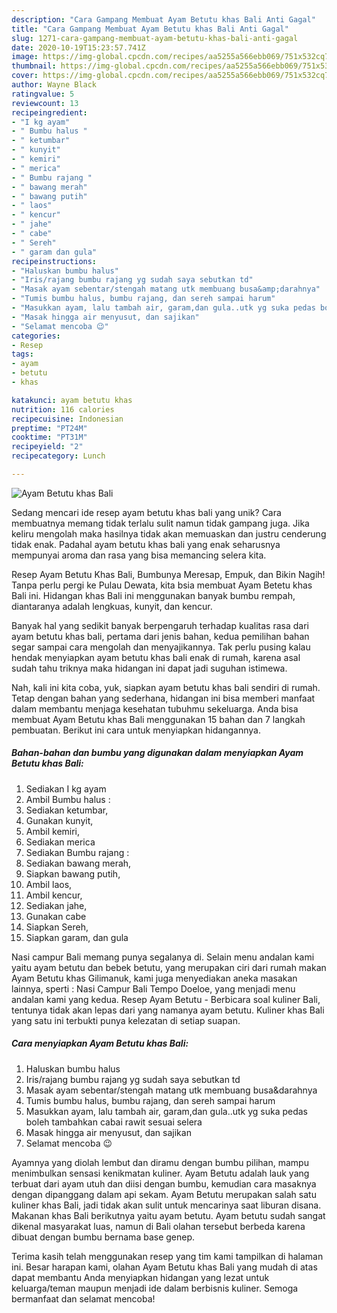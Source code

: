 ```yaml
---
description: "Cara Gampang Membuat Ayam Betutu khas Bali Anti Gagal"
title: "Cara Gampang Membuat Ayam Betutu khas Bali Anti Gagal"
slug: 1271-cara-gampang-membuat-ayam-betutu-khas-bali-anti-gagal
date: 2020-10-19T15:23:57.741Z
image: https://img-global.cpcdn.com/recipes/aa5255a566ebb069/751x532cq70/ayam-betutu-khas-bali-foto-resep-utama.jpg
thumbnail: https://img-global.cpcdn.com/recipes/aa5255a566ebb069/751x532cq70/ayam-betutu-khas-bali-foto-resep-utama.jpg
cover: https://img-global.cpcdn.com/recipes/aa5255a566ebb069/751x532cq70/ayam-betutu-khas-bali-foto-resep-utama.jpg
author: Wayne Black
ratingvalue: 5
reviewcount: 13
recipeingredient:
- "I kg ayam"
- " Bumbu halus "
- " ketumbar"
- " kunyit"
- " kemiri"
- " merica"
- " Bumbu rajang "
- " bawang merah"
- " bawang putih"
- " laos"
- " kencur"
- " jahe"
- " cabe"
- " Sereh"
- " garam dan gula"
recipeinstructions:
- "Haluskan bumbu halus"
- "Iris/rajang bumbu rajang yg sudah saya sebutkan td"
- "Masak ayam sebentar/stengah matang utk membuang busa&amp;darahnya"
- "Tumis bumbu halus, bumbu rajang, dan sereh sampai harum"
- "Masukkan ayam, lalu tambah air, garam,dan gula..utk yg suka pedas boleh tambahkan cabai rawit sesuai selera"
- "Masak hingga air menyusut, dan sajikan"
- "Selamat mencoba 😉"
categories:
- Resep
tags:
- ayam
- betutu
- khas

katakunci: ayam betutu khas 
nutrition: 116 calories
recipecuisine: Indonesian
preptime: "PT24M"
cooktime: "PT31M"
recipeyield: "2"
recipecategory: Lunch

---
```



![Ayam Betutu khas Bali](https://img-global.cpcdn.com/recipes/aa5255a566ebb069/751x532cq70/ayam-betutu-khas-bali-foto-resep-utama.jpg)

Sedang mencari ide resep ayam betutu khas bali yang unik? Cara membuatnya memang tidak terlalu sulit namun tidak gampang juga. Jika keliru mengolah maka hasilnya tidak akan memuaskan dan justru cenderung tidak enak. Padahal ayam betutu khas bali yang enak seharusnya mempunyai aroma dan rasa yang bisa memancing selera kita.

Resep Ayam Betutu Khas Bali, Bumbunya Meresap, Empuk, dan Bikin Nagih! Tanpa perlu pergi ke Pulau Dewata, kita bsia membuat Ayam Betetu khas Bali ini. Hidangan khas Bali ini menggunakan banyak bumbu rempah, diantaranya adalah lengkuas, kunyit, dan kencur.

Banyak hal yang sedikit banyak berpengaruh terhadap kualitas rasa dari ayam betutu khas bali, pertama dari jenis bahan, kedua pemilihan bahan segar sampai cara mengolah dan menyajikannya. Tak perlu pusing kalau hendak menyiapkan ayam betutu khas bali enak di rumah, karena asal sudah tahu triknya maka hidangan ini dapat jadi suguhan istimewa.


Nah, kali ini kita coba, yuk, siapkan ayam betutu khas bali sendiri di rumah. Tetap dengan bahan yang sederhana, hidangan ini bisa memberi manfaat dalam membantu menjaga kesehatan tubuhmu sekeluarga. Anda bisa membuat Ayam Betutu khas Bali menggunakan 15 bahan dan 7 langkah pembuatan. Berikut ini cara untuk menyiapkan hidangannya.

<!--inarticleads1-->

##### Bahan-bahan dan bumbu yang digunakan dalam menyiapkan Ayam Betutu khas Bali:

1. Sediakan I kg ayam
1. Ambil  Bumbu halus :
1. Sediakan  ketumbar,
1. Gunakan  kunyit,
1. Ambil  kemiri,
1. Sediakan  merica
1. Sediakan  Bumbu rajang :
1. Sediakan  bawang merah,
1. Siapkan  bawang putih,
1. Ambil  laos,
1. Ambil  kencur,
1. Sediakan  jahe,
1. Gunakan  cabe
1. Siapkan  Sereh,
1. Siapkan  garam, dan gula


Nasi campur Bali memang punya segalanya di. Selain menu andalan kami yaitu ayam betutu dan bebek betutu, yang merupakan ciri dari rumah makan Ayam Betutu khas Gilimanuk, kami juga menyediakan aneka masakan lainnya, sperti : Nasi Campur Bali Tempo Doeloe, yang menjadi menu andalan kami yang kedua. Resep Ayam Betutu - Berbicara soal kuliner Bali, tentunya tidak akan lepas dari yang namanya ayam betutu. Kuliner khas Bali yang satu ini terbukti punya kelezatan di setiap suapan. 

<!--inarticleads2-->

##### Cara menyiapkan Ayam Betutu khas Bali:

1. Haluskan bumbu halus
1. Iris/rajang bumbu rajang yg sudah saya sebutkan td
1. Masak ayam sebentar/stengah matang utk membuang busa&amp;darahnya
1. Tumis bumbu halus, bumbu rajang, dan sereh sampai harum
1. Masukkan ayam, lalu tambah air, garam,dan gula..utk yg suka pedas boleh tambahkan cabai rawit sesuai selera
1. Masak hingga air menyusut, dan sajikan
1. Selamat mencoba 😉


Ayamnya yang diolah lembut dan diramu dengan bumbu pilihan, mampu menimbulkan sensasi kenikmatan kuliner. Ayam Betutu adalah lauk yang terbuat dari ayam utuh dan diisi dengan bumbu, kemudian cara masaknya dengan dipanggang dalam api sekam. Ayam Betutu merupakan salah satu kuliner khas Bali, jadi tidak akan sulit untuk mencarinya saat liburan disana. Makanan khas Bali berikutnya yaitu ayam betutu. Ayam betutu sudah sangat dikenal masyarakat luas, namun di Bali olahan tersebut berbeda karena dibuat dengan bumbu bernama base genep. 

Terima kasih telah menggunakan resep yang tim kami tampilkan di halaman ini. Besar harapan kami, olahan Ayam Betutu khas Bali yang mudah di atas dapat membantu Anda menyiapkan hidangan yang lezat untuk keluarga/teman maupun menjadi ide dalam berbisnis kuliner. Semoga bermanfaat dan selamat mencoba!
